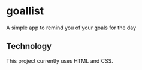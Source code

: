 # goallist
A simple app to remind you of your goals for the day

## Technology 
This project currently uses HTML and CSS.
